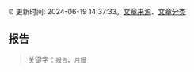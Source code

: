 :alarm_clock: 更新时间: 2024-06-19 14:37:33。[文章来源](/README.md)、[文章分类](/TAGS.md)

## 报告


> 关键字：`报告`、`月报`



